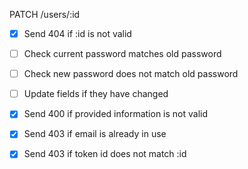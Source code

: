 PATCH /users/:id
- [x] Send 404 if :id is not valid
- [ ] Check current password matches old password
- [ ] Check new password does not match old password
- [ ] Update fields if they have changed
- [x] Send 400 if provided information is not valid
- [x] Send 403 if email is already in use
- [x] Send 403 if token id does not match :id

